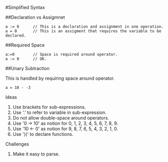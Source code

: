 #Simplified Syntax

##Declaration vs Assigmnet

    a := 0      // This is a declaration and assignment in one operation.
    a = 0       // This is an assigment that requires the variable to be declared.

##Required Space

    a:=0        // Space is required around operator.
    a := 0      // OK.
    
##Unary Subtraction

This is handled by requiring space around operator.

    a = 10 - -3
    
Ideas

1. Use brackets for sub-expressions.
2. Use '.' to refer to variable in sub-expression.
3. Do not allow double-space around operators.
4. Use '0 -> 10' as notion for 0, 1, 2, 3, 4, 5, 6, 7, 8, 9.
5. Use '10 <- 0' as notion for 9, 8, 7, 6, 5, 4, 3, 2, 1, 0.
6. Use ')(' to declare functions.

Challenges

1. Make it easy to parse.

